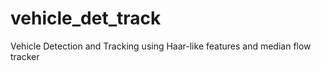 # vehicle_det_track
Vehicle Detection and Tracking using Haar-like features and median flow tracker
